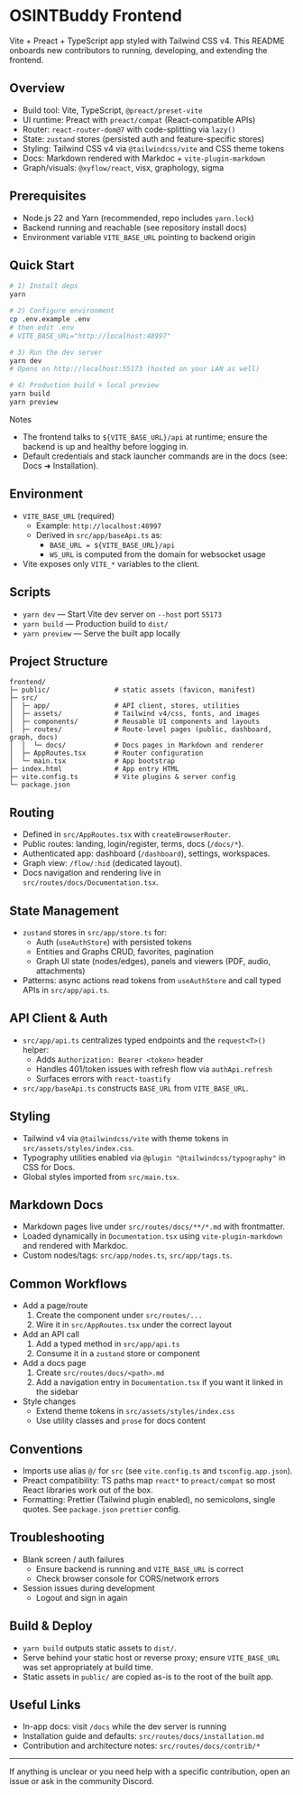 # OSINTBuddy Frontend

Vite + Preact + TypeScript app styled with Tailwind CSS v4. This README onboards new contributors to running, developing, and extending the frontend.

## Overview
- Build tool: Vite, TypeScript, `@preact/preset-vite`
- UI runtime: Preact with `preact/compat` (React-compatible APIs)
- Router: `react-router-dom@7` with code-splitting via `lazy()`
- State: `zustand` stores (persisted auth and feature-specific stores)
- Styling: Tailwind CSS v4 via `@tailwindcss/vite` and CSS theme tokens
- Docs: Markdown rendered with Markdoc + `vite-plugin-markdown`
- Graph/visuals: `@xyflow/react`, visx, graphology, sigma

## Prerequisites
- Node.js 22 and Yarn (recommended, repo includes `yarn.lock`)
- Backend running and reachable (see repository install docs)
- Environment variable `VITE_BASE_URL` pointing to backend origin

## Quick Start
```bash
# 1) Install deps
yarn

# 2) Configure environment
cp .env.example .env
# then edit .env
# VITE_BASE_URL="http://localhost:48997"

# 3) Run the dev server
yarn dev
# Opens on http://localhost:55173 (hosted on your LAN as well)

# 4) Production build + local preview
yarn build
yarn preview
```

Notes
- The frontend talks to `${VITE_BASE_URL}/api` at runtime; ensure the backend is up and healthy before logging in.
- Default credentials and stack launcher commands are in the docs (see: Docs ➜ Installation).

## Environment
- `VITE_BASE_URL` (required)
  - Example: `http://localhost:48997`
  - Derived in `src/app/baseApi.ts` as:
    - `BASE_URL = ${VITE_BASE_URL}/api`
    - `WS_URL` is computed from the domain for websocket usage
- Vite exposes only `VITE_*` variables to the client.

## Scripts
- `yarn dev` — Start Vite dev server on `--host` port `55173`
- `yarn build` — Production build to `dist/`
- `yarn preview` — Serve the built app locally

## Project Structure
```
frontend/
├─ public/                # static assets (favicon, manifest)
├─ src/
│  ├─ app/                # API client, stores, utilities
│  ├─ assets/             # Tailwind v4/css, fonts, and images
│  ├─ components/         # Reusable UI components and layouts
│  ├─ routes/             # Route-level pages (public, dashboard, graph, docs)
│  │  └─ docs/            # Docs pages in Markdown and renderer
│  ├─ AppRoutes.tsx       # Router configuration
│  └─ main.tsx            # App bootstrap
├─ index.html             # App entry HTML
├─ vite.config.ts         # Vite plugins & server config
└─ package.json
```

## Routing
- Defined in `src/AppRoutes.tsx` with `createBrowserRouter`.
- Public routes: landing, login/register, terms, docs (`/docs/*`).
- Authenticated app: dashboard (`/dashboard`), settings, workspaces.
- Graph view: `/flow/:hid` (dedicated layout).
- Docs navigation and rendering live in `src/routes/docs/Documentation.tsx`.

## State Management
- `zustand` stores in `src/app/store.ts` for:
  - Auth (`useAuthStore`) with persisted tokens
  - Entities and Graphs CRUD, favorites, pagination
  - Graph UI state (nodes/edges), panels and viewers (PDF, audio, attachments)
- Patterns: async actions read tokens from `useAuthStore` and call typed APIs in `src/app/api.ts`.

## API Client & Auth
- `src/app/api.ts` centralizes typed endpoints and the `request<T>()` helper:
  - Adds `Authorization: Bearer <token>` header
  - Handles 401/token issues with refresh flow via `authApi.refresh`
  - Surfaces errors with `react-toastify`
- `src/app/baseApi.ts` constructs `BASE_URL` from `VITE_BASE_URL`.

## Styling
- Tailwind v4 via `@tailwindcss/vite` with theme tokens in `src/assets/styles/index.css`.
- Typography utilities enabled via `@plugin "@tailwindcss/typography"` in CSS for Docs.
- Global styles imported from `src/main.tsx`.

## Markdown Docs
- Markdown pages live under `src/routes/docs/**/*.md` with frontmatter.
- Loaded dynamically in `Documentation.tsx` using `vite-plugin-markdown` and rendered with Markdoc.
- Custom nodes/tags: `src/app/nodes.ts`, `src/app/tags.ts`.

## Common Workflows
- Add a page/route
  1. Create the component under `src/routes/...`
  2. Wire it in `src/AppRoutes.tsx` under the correct layout
- Add an API call
  1. Add a typed method in `src/app/api.ts`
  2. Consume it in a `zustand` store or component
- Add a docs page
  1. Create `src/routes/docs/<path>.md`
  2. Add a navigation entry in `Documentation.tsx` if you want it linked in the sidebar
- Style changes
  - Extend theme tokens in `src/assets/styles/index.css`
  - Use utility classes and `prose` for docs content

## Conventions
- Imports use alias `@/` for `src` (see `vite.config.ts` and `tsconfig.app.json`).
- Preact compatibility: TS paths map `react*` to `preact/compat` so most React libraries work out of the box.
- Formatting: Prettier (Tailwind plugin enabled), no semicolons, single quotes. See `package.json` `prettier` config.

## Troubleshooting
- Blank screen / auth failures
  - Ensure backend is running and `VITE_BASE_URL` is correct
  - Check browser console for CORS/network errors
- Session issues during development
  - Logout and sign in again

## Build & Deploy
- `yarn build` outputs static assets to `dist/`.
- Serve behind your static host or reverse proxy; ensure `VITE_BASE_URL` was set appropriately at build time.
- Static assets in `public/` are copied as-is to the root of the built app.

## Useful Links
- In-app docs: visit `/docs` while the dev server is running
- Installation guide and defaults: `src/routes/docs/installation.md`
- Contribution and architecture notes: `src/routes/docs/contrib/*`

---

If anything is unclear or you need help with a specific contribution, open an issue or ask in the community Discord.

